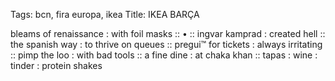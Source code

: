Tags: bcn, fira europa, ikea
Title: IKEA BARÇA
  
bleams of renaissance : with foil masks :: • :: ingvar kamprad : created hell :: the spanish way : to thrive on queues :: pregui™ for tickets : always irritating :: pimp the loo : with bad tools :: a fine dine : at chaka khan :: tapas : wine : tinder : protein shakes